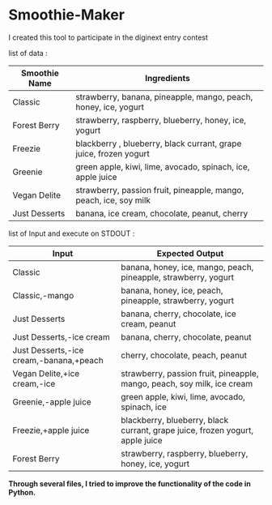 # Smoothie-Maker
I created this tool to participate in the diginext entry contest

list of data : 

| Smoothie Name |	Ingredients |
|----------------|-------------|
| Classic	| strawberry, banana, pineapple, mango, peach, honey, ice, yogurt |
| Forest Berry | strawberry, raspberry, blueberry, honey, ice, yogurt |
| Freezie	| blackberry , blueberry, black currant, grape juice, frozen yogurt |
| Greenie |	green apple, kiwi, lime, avocado, spinach, ice, apple juice |
| Vegan Delite |	strawberry, passion fruit, pineapple, mango, peach, ice, soy milk |
| Just Desserts |	banana, ice cream, chocolate, peanut, cherry |

list of Input and execute on STDOUT : 

| Input	| Expected Output|
|-------|----------------|
| Classic |	banana, honey, ice, mango, peach, pineapple, strawberry, yogurt |
| Classic,-mango |	banana, honey, ice, peach, pineapple, strawberry, yogurt
| Just Desserts |	banana, cherry, chocolate, ice cream, peanut|
| Just Desserts,-ice cream |	banana, cherry, chocolate, peanut|
| Just Desserts,-ice cream,-banana,+peach |	cherry, chocolate, peach, peanut|
| Vegan Delite,+ice cream,-ice |	strawberry, passion fruit, pineapple, mango, peach, soy milk, ice cream|
| Greenie,-apple juice |	green apple, kiwi, lime, avocado, spinach, ice|
| Freezie,+apple juice |	blackberry, blueberry, black currant, grape juice, frozen yogurt, apple juice|
| Forest Berry |	strawberry, raspberry, blueberry, honey, ice, yogurt|

**Through several files, I tried to improve the functionality of the code in Python.**
